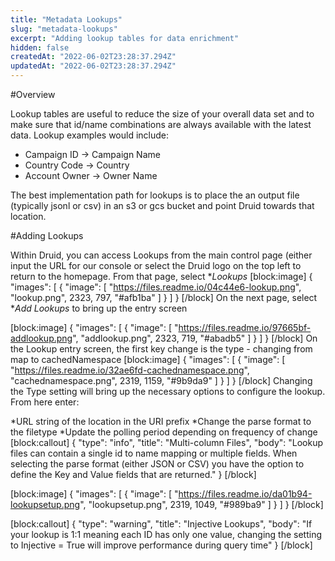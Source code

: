 ```yaml
---
title: "Metadata Lookups"
slug: "metadata-lookups"
excerpt: "Adding lookup tables for data enrichment"
hidden: false
createdAt: "2022-06-02T23:28:37.294Z"
updatedAt: "2022-06-02T23:28:37.294Z"
---
```

#Overview

Lookup tables are useful to reduce the size of your overall data set and to make sure that id/name combinations are always available with the latest data. Lookup examples would include:
- Campaign ID -> Campaign Name 
- Country Code -> Country 
- Account Owner -> Owner Name 

The best implementation path for lookups is to place the an output file (typically jsonl or csv) in an s3 or gcs bucket and point Druid towards that location. 

#Adding Lookups

Within Druid, you can access Lookups from the main control page (either input the URL for our console or select the Druid logo on the top left to return to the homepage. From that page, select **Lookups* 
[block:image]
{
  "images": [
    {
      "image": [
        "https://files.readme.io/04c44e6-lookup.png",
        "lookup.png",
        2323,
        797,
        "#afb1ba"
      ]
    }
  ]
}
[/block]
On the next page, select **Add Lookups* to bring up the entry screen
 
[block:image]
{
  "images": [
    {
      "image": [
        "https://files.readme.io/97665bf-addlookup.png",
        "addlookup.png",
        2323,
        719,
        "#abadb5"
      ]
    }
  ]
}
[/block]
On the Lookup entry screen, the first key change is the type - changing from map to cachedNamespace
[block:image]
{
  "images": [
    {
      "image": [
        "https://files.readme.io/32ae6fd-cachednamespace.png",
        "cachednamespace.png",
        2319,
        1159,
        "#9b9da9"
      ]
    }
  ]
}
[/block]
Changing the Type setting will bring up the necessary options to configure the lookup. From here enter:

*URL string of the location in the URI prefix
*Change the parse format to the filetype
*Update the polling period depending on frequency of change
[block:callout]
{
  "type": "info",
  "title": "Multi-column Files",
  "body": "Lookup files can contain a single id to name mapping or multiple fields. When selecting the parse format (either JSON or CSV) you have the option to define the Key and Value fields that are returned."
}
[/block]

[block:image]
{
  "images": [
    {
      "image": [
        "https://files.readme.io/da01b94-lookupsetup.png",
        "lookupsetup.png",
        2319,
        1049,
        "#989ba9"
      ]
    }
  ]
}
[/block]

[block:callout]
{
  "type": "warning",
  "title": "Injective Lookups",
  "body": "If your lookup is 1:1 meaning each ID has only one value, changing the setting to Injective = True will improve performance during query time"
}
[/block]